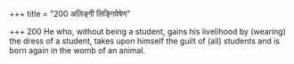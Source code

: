 +++
title = "200 अलिङ्गी लिङ्गिवेषेण"

+++
200	He who, without being a student, gains his livelihood by (wearing) the dress of a student, takes upon himself the guilt of (all) students and is born again in the womb of an animal.